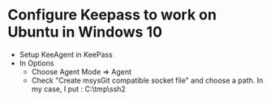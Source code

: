 # Configure Keepass to work on Ubuntu in Windows 10

- Setup KeeAgent in KeePass
- In Options
  - Choose Agent Mode => Agent
  - Check "Create msysGit compatible socket file" and choose a path.
    In my case, I put : C:\tmp\ssh2
